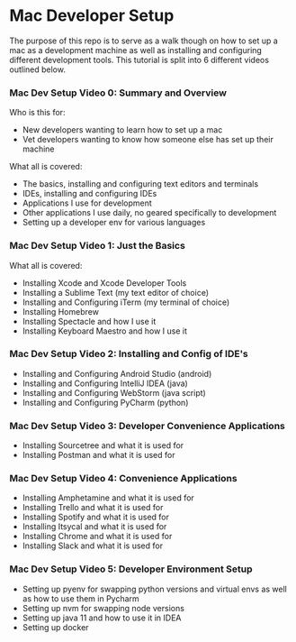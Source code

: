 # Mac Developer Setup
The purpose of this repo is to serve as a walk though on how to set up a mac as a development machine as well as installing and configuring different development tools. This tutorial is split into 6 different videos outlined below.

### Mac Dev Setup Video 0: Summary and Overview
Who is this for:
* New developers wanting to learn how to set up a mac
* Vet developers wanting to know how someone else has set up their machine

What all is covered:
* The basics, installing and configuring text editors and terminals
* IDEs, installing and configuring IDEs
* Applications I use for development
* Other applications I use daily, no geared specifically to development
* Setting up a developer env for various languages

### Mac Dev Setup Video 1: Just the Basics
What all is covered:
* Installing Xcode and Xcode Developer Tools
* Installing a Sublime Text (my text editor of choice)
* Installing and Configuring iTerm (my terminal of choice)
* Installing Homebrew
* Installing Spectacle and how I use it
* Installing Keyboard Maestro and how I use it

### Mac Dev Setup Video 2: Installing and Config of IDE's
* Installing and Configuring Android Studio (android)
* Installing and Configuring IntelliJ IDEA (java)
* Installing and Configuring WebStorm (java script)
* Installing and Configuring PyCharm (python)

### Mac Dev Setup Video 3: Developer Convenience Applications
* Installing Sourcetree and what it is used for
* Installing Postman and what it is used for

### Mac Dev Setup Video 4: Convenience Applications
* Installing Amphetamine and what it is used for
* Installing Trello and what it is used for
* Installing Spotify and what it is used for
* Installing Itsycal and what it is used for
* Installing Chrome and what it is used for
* Installing Slack and what it is used for 

### Mac Dev Setup Video 5: Developer Environment Setup
* Setting up pyenv for swapping python versions and virtual envs as well as how to use them in Pycharm
* Setting up nvm for swapping node versions
* Setting up java 11 and how to use it in IDEA
* Setting up docker